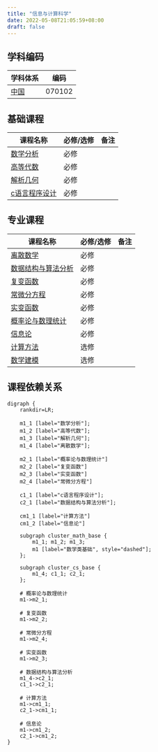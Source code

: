 ```yaml
---
title: "信息与计算科学"
date: 2022-05-08T21:05:59+08:00
draft: false
---
```


## 学科编码
| 学科体系 | 编码 |
| ---- | ---- |
| [中国](../../subject_system/china) | 070102 |

## 基础课程
| 课程名称 | 必修/选修 | 备注 |
| ---- | ---- | ---- |
| [数学分析](../../course/数学分析) | 必修 | |
| [高等代数](../../course/高等代数) | 必修 | |
| [解析几何](../../course/解析几何) | 必修 | |
| [c语言程序设计](../../course/c语言程序设计) | 必修 | |

## 专业课程
| 课程名称 | 必修/选修 | 备注 |
| ---- | ---- | ---- |
| [离散数学](../../course/离散数学) | 必修 | |
| [数据结构与算法分析](../../course/数据结构与算法分析) | 必修 | |
| [复变函数](../../course/复变函数) | 必修 | |
| [常微分方程](../../course/常微分方程) | 必修 | |
| [实变函数](../../course/实变函数) | 必修 | |
| [概率论与数理统计](../../course/概率论与数理统计) | 必修 | |
| [信息论](../../course/数学建模) | 必修 | |
| [计算方法](../../course/计算方法) | 选修 | |
| [数学建模](../../course/数学建模) | 选修 | |

## 课程依赖关系
```graphviz
digraph {
    rankdir=LR;

    m1_1 [label="数学分析"];
    m1_2 [label="高等代数"];
    m1_3 [label="解析几何"];
    m1_4 [label="离散数学"];

    m2_1 [label="概率论与数理统计"]
    m2_2 [label="复变函数"]
    m2_3 [label="实变函数"]
    m2_4 [label="常微分方程"]

    c1_1 [label="c语言程序设计"];
    c2_1 [label="数据结构与算法分析"];

    cm1_1 [label="计算方法"]
    cm1_2 [label="信息论"]

    subgraph cluster_math_base {
        m1_1; m1_2; m1_3;
        m1 [label="数学类基础", style="dashed"];
    };

    subgraph cluster_cs_base {
        m1_4; c1_1; c2_1;
    };

    # 概率论与数理统计
    m1->m2_1;

    # 复变函数
    m1->m2_2;

    # 常微分方程
    m1->m2_4;

    # 实变函数
    m1->m2_3;

    # 数据结构与算法分析
    m1_4->c2_1;
    c1_1->c2_1;

    # 计算方法
    m1->cm1_1;
    c2_1->cm1_1;

    # 信息论
    m1->cm1_2;
    c2_1->cm1_2;
}
```
